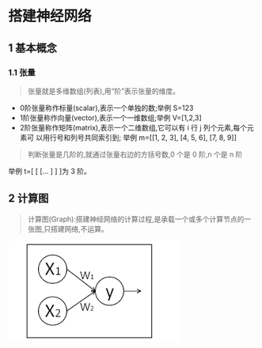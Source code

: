 # 搭建神经网络

## 1 基本概念

### 1.1 张量
> 张量就是多维数组(列表),用“阶”表示张量的维度。

* 0阶张量称作标量(scalar),表示一个单独的数;举例 S=123
* 1阶张量称作向量(vector),表示一个一维数组;举例 V=[1,2,3]
* 2阶张量称作矩阵(matrix),表示一个二维数组,它可以有 i 行 j 列个元素,每个元素可
以用行号和列号共同索引到;
举例 m=[[1, 2, 3], [4, 5, 6], [7, 8, 9]]


> 判断张量是几阶的,就通过张量右边的方括号数,0 个是 0 阶,n 个是 n 阶

举例 t=[ [ [... ] ] ]为 3 阶。

## 2 计算图

> 计算图(Graph):搭建神经网络的计算过程,是承载一个或多个计算节点的一张图,只搭建网络,不运算。

 ![](https://github.com/foochane/Tensorflow-Learning/blob/master/03%20%E7%AC%AC%E4%B8%89%E8%AE%B2%20Tensorflow%E6%A1%86%E6%9E%B6/%E8%AE%A1%E7%AE%97%E5%9B%BE.png)